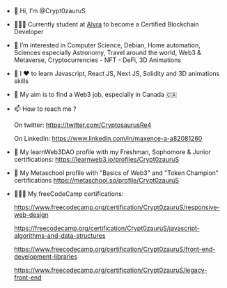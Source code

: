 - 👋 Hi, I’m @Crypt0zauruS

- 👨🏽‍🎓 Currently student at [Alyra](https://www.alyra.fr/) to become a Certified Blockchain Developer

- 👀 I’m interested in Computer Science, Debian, Home automation, Sciences especially Astronomy, 
     Travel around the world, Web3 & Metaverse, Cryptocurrencies - NFT - DeFi, 3D Animations
- 🌱 I ❤️ to learn Javascript, React JS, Next JS, Solidity and 3D animations skills

- 💞️ My aim is to find a Web3 job, especially in Canada 🇨🇦

- 📫 How to reach me ?

     On twitter:
     https://twitter.com/CryptosaurusRe4
     
     On LinkedIn:
     https://www.linkedin.com/in/maxence-a-a82081260
         
- 💼 My learnWeb3DAO profile with my Freshman, Sophomore & Junior certifications:
 https://learnweb3.io/profiles/Crypt0zauruS
 
- 🔮 My Metaschool profile with "Basics of Web3" and "Token Champion" certifications
 https://metaschool.so/profile/Crypt0zauruS
     
- 👨🏽‍🎓 My freeCodeCamp certifications:

     https://www.freecodecamp.org/certification/Crypt0zauruS/responsive-web-design
     
     https://freecodecamp.org/certification/Crypt0zauruS/javascript-algorithms-and-data-structures
     
     https://www.freecodecamp.org/certification/Crypt0zauruS/front-end-development-libraries
     
     https://www.freecodecamp.org/certification/Crypt0zauruS/legacy-front-end
     

<!---
Crypt0zauruS/Crypt0zauruS is a ✨ special ✨ repository because its `README.md` (this file) appears on your GitHub profile.
You can click the Preview link to take a look at your changes.
--->
